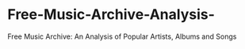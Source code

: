 # Free-Music-Archive-Analysis-
Free Music Archive: An Analysis of Popular Artists, Albums and Songs
